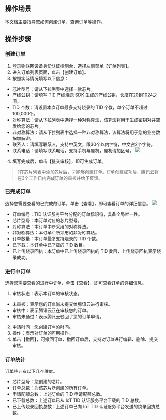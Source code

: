 ## 操作场景
本文档主要指导您如何创建订单、查询订单等操作。

## 操作步骤
### 创建订单
1. 登录物联网设备身份认证控制台，选择左侧菜单【订单列表】。
2. 进入订单列表页面，单击【创建订单】。
3. 按照实际情况填写以下信息：
 - 芯片型号：请从下拉列表中选择一款芯片。
 - 产线公钥：请填写 TID 产线烧录 SDK 生成的产线公钥，长度在20到1024之间。
 - TID 个数：请设置本次订单最多支持烧录的 TID 个数，单个订单不超过100,000个。
 - 对称算法：请从下拉列表中选择一种对称算法，该算法将用于生成密钥对并空发给您的芯片。
 - 非对称算法：请从下拉列表中选择一种非对称算法，该算法将用于您的业务数据加解密。
 - 联系人：请填写联系人，支持中英文，限30个以内字符，中文占2个字符。
 - 联系电话：请填写联系电话，支持手机与座机，座机请加区号。
![](https://main.qcloudimg.com/raw/4b54726aff0de4d1e6d3af494ee97005.png)
4. 填写完成后，单击【提交审核】，即可生成订单。
>?在芯片列表中添加芯片后，才能够创建订单。订单创建成功后，腾讯云将在3个工作日内完成订单的审核并给予反馈。

### 已完成订单
选择您需要查看的已完成的订单，单击【查看】，即可查看订单的详细信息。
![](https://main.qcloudimg.com/raw/78211826b4b4f15b23320583cdf117b8.png)
- 订单编号：TID 认证服务平台分配的订单标识符，具备全局唯一性。
- 芯片型号：本订单对应的芯片型号。
- 对称算法：本订单中所采用的对称算法。
- 非对称算法：本订单中所采用的非对称算法。
- 订单数量：本订单最多支持烧录的 TID 个数。
- 已下载：本订单中已下载的 TID 数目。
- 已上传烧录回执：本订单中已上传烧录回执的 TID 数目，上传烧录回执表示烧录成功。

### 进行中订单
选择您需要查看的进行中订单，单击【查看】，即可查看订单的详细信息。
1. 审核状态：表示本订单的审核状态。
 - 未审核：表示您的订单尚未提交给腾讯云进行审核。
 - 审核中：表示腾讯云正在审核您的订单。
 - 审核未通过：表示腾讯云驳回了您的订单申请。
2. 申请时间：您创建订单的时间。
3. 操作：表示对订单的可用操作。
4. 单击【撤回】，可撤回订单，撤回订单后，支持对订单进行编辑、删除、提交审核。



### 订单统计
订单统计有以下几个维度。
- 芯片型号：您创建的芯片。
- 订单总数：为该芯片所创建的所有订单。
- 申请配额总数：上述订单的 TID 申请配额总数。
- 已下载总数：上述订单已从 IoT TID 认证服务平台下载的 TID 总数。
- 已上传烧录回执总数：上述订单已向 IoT TID 认证服务平台发送的烧录回执总数。


